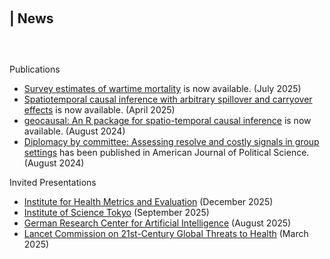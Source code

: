 <h1 id="news"></h1>

<h2 style="margin: 100px 0px 60px;">| News</h2>

Publications

<ul style="margin:0 0 5px;">
  <li> <a href = "https://garyking.org/sibs">Survey estimates of wartime mortality</a> is now available. (July 2025)</li>
  <li> <a href = "https://arxiv.org/abs/2504.03464">Spatiotemporal causal inference with arbitrary spillover and carryover effects</a> is now available. (April 2025)</li>
  <li> <a href = "https://doi.org/10.31219/osf.io/5kc6f">geocausal: An R package for spatio-temporal causal inference</a> is now available. (August 2024)</li>
  <li> <a href = "https://doi.org/10.1111/ajps.12892">Diplomacy by committee: Assessing resolve and costly signals in group settings</a> has been published in <journal>American Journal of Political Science</journal>. (August 2024)</li>
</ul>

Invited Presentations

<ul style="margin:0 0 5px;">
  <li> <a href = "https://www.healthdata.org/">Institute for Health Metrics and Evaluation</a> (December 2025)</li>
  <li> <a href = "https://www.isct.ac.jp/en">Institute of Science Tokyo</a> (September 2025)</li>
  <li> <a href = "https://www.dfki.de/en/web">German Research Center for Artificial Intelligence</a> (August 2025)</li>
  <li> <a href = "https://globalhealththreatscommission.org/">Lancet Commission on 21st-Century Global Threats to Health</a> (March 2025)</li>
</ul>
